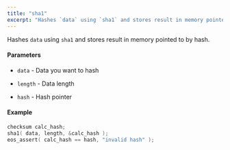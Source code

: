 ```yaml
---
title: "sha1"
excerpt: "Hashes `data` using `sha1` and stores result in memory pointed to by hash."
---
```

Hashes `data` using `sha1` and stores result in memory pointed to by hash. 

#### Parameters
* `data` - Data you want to hash 

* `length` - Data length 

* `hash` - Hash pointer

#### Example

```cpp
checksum calc_hash;
sha1( data, length, &calc_hash );
eos_assert( calc_hash == hash, "invalid hash" );
```